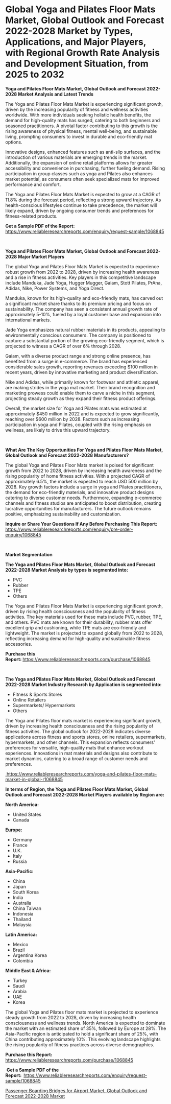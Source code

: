 <p><h1>Global Yoga and Pilates Floor Mats Market, Global Outlook and Forecast 2022-2028 Market by Types, Applications, and Major Players, with Regional Growth Rate Analysis and Development Situation, from 2025 to 2032</h1></p><p><strong>Yoga and Pilates Floor Mats Market, Global Outlook and Forecast 2022-2028 Market Analysis and Latest Trends</strong></p>
<p><p>The Yoga and Pilates Floor Mats Market is experiencing significant growth, driven by the increasing popularity of fitness and wellness activities worldwide. With more individuals seeking holistic health benefits, the demand for high-quality mats has surged, catering to both beginners and seasoned practitioners. A pivotal factor contributing to this growth is the rising awareness of physical fitness, mental well-being, and sustainable living, prompting consumers to invest in durable and eco-friendly mat options.</p><p>Innovative designs, enhanced features such as anti-slip surfaces, and the introduction of various materials are emerging trends in the market. Additionally, the expansion of online retail platforms allows for greater accessibility and convenience in purchasing, further fueling demand. Rising participation in group classes such as yoga and Pilates also enhances market potential, as consumers often seek specialized mats for improved performance and comfort.</p><p>The Yoga and Pilates Floor Mats Market is expected to grow at a CAGR of 11.8% during the forecast period, reflecting a strong upward trajectory. As health-conscious lifestyles continue to take precedence, the market will likely expand, driven by ongoing consumer trends and preferences for fitness-related products.</p></p>
<p><strong>Get a Sample PDF of the Report:&nbsp;</strong> <a href="https://www.reliableresearchreports.com/enquiry/request-sample/1068845?utm_campaign=3255&utm_medium=2&utm_source=Github&utm_content=ia&utm_term=21032025&utm_id=yoga-and-pilates-floor-mats-market-global-outlook-and-forecast-2022-2028">https://www.reliableresearchreports.com/enquiry/request-sample/1068845</a></p>
<p>&nbsp;</p>
<p><strong>Yoga and Pilates Floor Mats Market, Global Outlook and Forecast 2022-2028 Major Market Players</strong></p>
<p><p>The global Yoga and Pilates Floor Mats Market is expected to experience robust growth from 2022 to 2028, driven by increasing health awareness and a rise in fitness activities. Key players in this competitive landscape include Manduka, Jade Yoga, Hugger Mugger, Gaiam, Stott Pilates, PrAna, Adidas, Nike, Power Systems, and Yoga Direct.</p><p>Manduka, known for its high-quality and eco-friendly mats, has carved out a significant market share thanks to its premium pricing and focus on sustainability. The company has seen a consistent annual growth rate of approximately 5-10%, fueled by a loyal customer base and expansion into international markets.</p><p>Jade Yoga emphasizes natural rubber materials in its products, appealing to environmentally conscious consumers. The company is positioned to capture a substantial portion of the growing eco-friendly segment, which is projected to witness a CAGR of over 6% through 2028.</p><p>Gaiam, with a diverse product range and strong online presence, has benefited from a surge in e-commerce. The brand has experienced considerable sales growth, reporting revenues exceeding $100 million in recent years, driven by innovative marketing and product diversification.</p><p>Nike and Adidas, while primarily known for footwear and athletic apparel, are making strides in the yoga mat market. Their brand recognition and marketing prowess could enable them to carve a niche in this segment, projecting steady growth as they expand their fitness product offerings.</p><p>Overall, the market size for Yoga and Pilates mats was estimated at approximately $450 million in 2022 and is expected to grow significantly, reaching over $600 million by 2028. Factors such as increasing participation in yoga and Pilates, coupled with the rising emphasis on wellness, are likely to drive this upward trajectory.</p></p>
<p>&nbsp;</p>
<p><strong>What Are The Key Opportunities For Yoga and Pilates Floor Mats Market, Global Outlook and Forecast 2022-2028 Manufacturers?</strong></p>
<p><p>The global Yoga and Pilates Floor Mats market is poised for significant growth from 2022 to 2028, driven by increasing health awareness and the rising popularity of home fitness activities. With a projected CAGR of approximately 6.5%, the market is expected to reach USD 500 million by 2028. Key growth factors include a surge in yoga and Pilates practitioners, the demand for eco-friendly materials, and innovative product designs catering to diverse customer needs. Furthermore, expanding e-commerce channels and fitness studios are anticipated to boost distribution, creating lucrative opportunities for manufacturers. The future outlook remains positive, emphasizing sustainability and customization.</p></p>
<p><strong>Inquire or Share Your Questions If Any Before Purchasing This Report:</strong> <a href="https://www.reliableresearchreports.com/enquiry/pre-order-enquiry/1068845?utm_campaign=3255&utm_medium=2&utm_source=Github&utm_content=ia&utm_term=21032025&utm_id=yoga-and-pilates-floor-mats-market-global-outlook-and-forecast-2022-2028">https://www.reliableresearchreports.com/enquiry/pre-order-enquiry/1068845</a></p>
<p>&nbsp;</p>
<p><strong>Market Segmentation</strong></p>
<p><strong>The Yoga and Pilates Floor Mats Market, Global Outlook and Forecast 2022-2028 Market Analysis by types is segmented into:</strong></p>
<p><ul><li>PVC</li><li>Rubber</li><li>TPE</li><li>Others</li></ul></p>
<p><p>The Yoga and Pilates Floor Mats Market is experiencing significant growth, driven by rising health consciousness and the popularity of fitness activities. The key materials used for these mats include PVC, rubber, TPE, and others. PVC mats are known for their durability, rubber mats offer excellent grip and cushioning, while TPE mats are eco-friendly and lightweight. The market is projected to expand globally from 2022 to 2028, reflecting increasing demand for high-quality and sustainable fitness accessories.</p></p>
<p><strong>Purchase this Report:&nbsp;</strong><a href="https://www.reliableresearchreports.com/purchase/1068845?utm_campaign=3255&utm_medium=2&utm_source=Github&utm_content=ia&utm_term=21032025&utm_id=yoga-and-pilates-floor-mats-market-global-outlook-and-forecast-2022-2028">https://www.reliableresearchreports.com/purchase/1068845</a></p>
<p>&nbsp;</p>
<p><strong>The Yoga and Pilates Floor Mats Market, Global Outlook and Forecast 2022-2028 Market Industry Research by Application is segmented into:</strong></p>
<p><ul><li>Fitness & Sports Stores</li><li>Online Retailers</li><li>Supermarkets/ Hypermarkets</li><li>Others</li></ul></p>
<p><p>The Yoga and Pilates floor mats market is experiencing significant growth, driven by increasing health consciousness and the rising popularity of fitness activities. The global outlook for 2022-2028 indicates diverse applications across fitness and sports stores, online retailers, supermarkets, hypermarkets, and other channels. This expansion reflects consumers' preferences for versatile, high-quality mats that enhance workout experiences. Innovations in mat materials and designs also contribute to market dynamics, catering to a broad range of customer needs and preferences.</p></p>
<p><a href="https://www.reliableresearchreports.com/yoga-and-pilates-floor-mats-market-in-global-r1068845?utm_campaign=3255&utm_medium=2&utm_source=Github&utm_content=ia&utm_term=21032025&utm_id=yoga-and-pilates-floor-mats-market-global-outlook-and-forecast-2022-2028">&nbsp;https://www.reliableresearchreports.com/yoga-and-pilates-floor-mats-market-in-global-r1068845</a></p>
<p><strong>In terms of Region, the Yoga and Pilates Floor Mats Market, Global Outlook and Forecast 2022-2028 Market Players available by Region are:</strong></p>
<p>
    <p> <strong> North America: </strong>
        <ul>
            <li>United States</li>
            <li>Canada</li>
        </ul>
        </p> 
    <p> <strong> Europe: </strong>
        <ul>
            <li>Germany</li>
            <li>France</li>
            <li>U.K.</li>
            <li>Italy</li>
            <li>Russia</li>
        </ul>
        </p> 
    <p> <strong> Asia-Pacific: </strong>
        <ul>
            <li>China</li>
            <li>Japan</li>
            <li>South Korea</li>
            <li>India</li>
            <li>Australia</li>
            <li>China Taiwan</li>
            <li>Indonesia</li>
            <li>Thailand</li>
            <li>Malaysia</li>
        </ul>
        </p> 
    <p> <strong> Latin America: </strong>
        <ul>
            <li>Mexico</li>
            <li>Brazil</li>
            <li>Argentina Korea</li>
            <li>Colombia</li>
        </ul>
        </p> 
    <p> <strong> Middle East & Africa: </strong>
        <ul>
            <li>Turkey</li>
            <li>Saudi</li>
            <li>Arabia</li>
            <li>UAE</li>
            <li>Korea</li>
        </ul>
    </p>
    </p>
<p><p>The global Yoga and Pilates floor mats market is projected to experience steady growth from 2022 to 2028, driven by increasing health consciousness and wellness trends. North America is expected to dominate the market with an estimated share of 35%, followed by Europe at 28%. The Asia-Pacific region is anticipated to hold a significant share of 25%, with China contributing approximately 10%. This evolving landscape highlights the rising popularity of fitness practices across diverse demographics.</p></p>
<p><strong>Purchase this Report: </strong><a href="https://www.reliableresearchreports.com/purchase/1068845?utm_campaign=3255&utm_medium=2&utm_source=Github&utm_content=ia&utm_term=21032025&utm_id=yoga-and-pilates-floor-mats-market-global-outlook-and-forecast-2022-2028">https://www.reliableresearchreports.com/purchase/1068845</a></p>
<p>&nbsp;<strong>Get a Sample PDF of the Report:&nbsp;&nbsp;</strong><a href="https://www.reliableresearchreports.com/enquiry/request-sample/1068845?utm_campaign=3255&utm_medium=2&utm_source=Github&utm_content=ia&utm_term=21032025&utm_id=yoga-and-pilates-floor-mats-market-global-outlook-and-forecast-2022-2028">https://www.reliableresearchreports.com/enquiry/request-sample/1068845</a></p>
<p><strong></strong></p>
<p><p><a href="https://github.com/rushanday/Market-Research-Report-List-1/blob/main/passenger-boarding-bridges-for-airport-market-global-outlook-and-forecast-2022-2028-market.md?utm_campaign=3255&utm_medium=2&utm_source=Github&utm_content=ia&utm_term=21032025&utm_id=yoga-and-pilates-floor-mats-market-global-outlook-and-forecast-2022-2028">Passenger Boarding Bridges for Airport Market, Global Outlook and Forecast 2022-2028 Market</a></p></p>